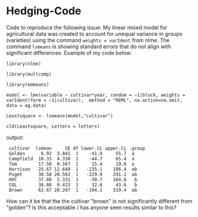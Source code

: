 # Hedging-Code
Code to reproduce the following issue:
My linear mixed model for agricultural data was created to account for unequal variance in groups (varieties) using the command ```weights = varIdent``` from  nlme. The command ```lsmeans``` is showing standard errors that do not align with significant differences. 
Example of my code below:

```library(nlme)```

```library(multcomp)```

```library(emmeans)```

```model <- lme(variable ~ cultivar*year, random = ~1|block, weights = varIdent(form = ~1|cultivar),  method = "REML", na.action=na.omit, data = ag.data)```

```Leastsquare <- lsmeans(model,"cultivar")```

```cld(Leastsquare, Letters = letters)```

output:
```
 cultivar  lsmean     SE df lower.CL upper.CL .group
 Golden      6.92  3.841  1    -41.9     55.7  a    
 Campfield  10.33  4.330  1    -44.7     65.4  a    
 Tom        17.50  0.167  1     15.4     19.6  a    
 Harrison   25.67 12.649  1   -135.1    186.4  ab   
 Puget      30.58 20.502  1   -229.9    291.1  ab   
 HVC        37.08  5.331  1    -30.7    104.8   b   
 COL        38.08  0.433  1     32.6     43.6   b   
 Brown      62.67 20.207  1   -194.1    319.4  ab   
```

How can it be that the the cultivar "brown" is not significantly different from "golden"? Is this acceptable / has anyone seen results similar to this?
